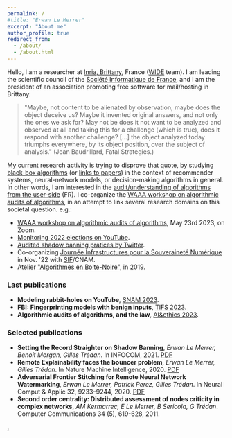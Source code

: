 ```yaml
---
permalink: /
#title: "Erwan Le Merrer"
excerpt: "About me"
author_profile: true
redirect_from: 
  - /about/
  - /about.html
---
```


Hello, I am a researcher at [Inria, Brittany](https://www.inria.fr/fr/centre-inria-universite-rennes), France ([WIDE](https://team.inria.fr/wide/) team). 
I am leading the scientific council of the [Société Informatique de France](https://www.societe-informatique-de-france.fr/), and I am the president of an association promoting free software for mail/hosting in Brittany.

>"Maybe, not content to be alienated by observation, maybe does the
>object deceive us? Maybe it invented original answers, and not only
>the ones we ask for? May not be does it not want to be analyzed and
>observed at all and taking this for a challenge (which is true), does
>it respond with another challenge? [...] the object analyzed today
>triumphs everywhere, by its object position, over the subject of analysis."
(Jean Baudrillard, Fatal Strategies.)

My current research activity is trying to disprove that quote, by studying [black-box algorithms](https://hal.inria.fr/hal-03940259v1/document) (or [links to papers](https://github.com/erwanlemerrer/blackbox-algorithms)) in the context of recommender systems, neural-network models, or decision-making algorithms in general. In other words, I am interested in the [audit/understanding of algorithms from the user-side](https://hal.inria.fr/hal-03851597/document) (FR). 
I co-organize the [WAAA workshop on algorithmic audits of algorithms](https://algorithmic-audits.github.io/), in an attempt to link several research domains on this societal question. e.g.:
* [WAAA workshop on algorithmic audits of algorithms](https://algorithmic-audits.github.io/), May 23rd 2023, on Zoom.
* [Monitoring 2022 elections on YouTube](https://www.lemonde.fr/blog/binaire/2022/07/05/le-recommandeur-les-sondages-et-laudit-en-boite-noire-de-youtube/).
* [Audited shadow banning pratices by Twitter](https://twitter.com/whosban_?lang=en).
* Co-organizing [Journée Infrastructures pour la Souveraineté Numérique](https://souverainete.roc.cnam.fr/) in Nov. '22 with [SIF](https://www.societe-informatique-de-france.fr/)/CNAM.
* Atelier ["Algorithmes en Boite-Noire"](http://atelier-blackbox.conf.citi-lab.fr/), in 2019.

### Last publications
  
* **Modeling rabbit‑holes on YouTube**, [SNAM 2023](https://link.springer.com/epdf/10.1007/s13278-023-01105-9?sharing_token=h-O-asHI49VUWS9FxN1Gsve4RwlQNchNByi7wbcMAY6I98PKW1PqhFQJ_JqQyk3TrB05qDb3LUzMDmKOgrupccQliViDle-rwKEi2MZ8xBViaAQhyN41oZBKLLeXchoeIW2kklVHC094I5KD8pxja4-if6-iB0uAI1FnqnYoxjU%3D).
* **FBI: Fingerprinting models with benign inputs**, [TIFS 2023](https://raw.githubusercontent.com/erwanlemerrer/erwanlemerrer.github.io/master/files/Fingerprinting_Classifiers_With_Benign_Inputs.pdf).
* **Algorithmic audits of algorithms, and the law**, [AI&ethics 2023](https://github.com/erwanlemerrer/erwanlemerrer.github.io/blob/master/files/algorithmic-audit-of-algorithms_aiandethics.pdf).

### Selected publications
  
* **Setting the Record Straighter on Shadow Banning**, *Erwan Le Merrer, Benoît Morgan, Gilles Trédan*. In INFOCOM, 2021. [PDF](https://raw.githubusercontent.com/erwanlemerrer/erwanlemerrer.github.io/master/files/Setting_the_Record_Straighter_on_Shadow_Banning.pdf)
* **Remote Explainability faces the bouncer problem**, *Erwan Le Merrer, Gilles Trédan*. In Nature Machine Intelligence, 2020. [PDF](https://raw.githubusercontent.com/erwanlemerrer/erwanlemerrer.github.io/master/files/LeMerrer_et_al-2020-Nature_Machine_Intelligence.pdf)
* **Adversarial Frontier Stitching for Remote Neural Network Watermarking**, *Erwan Le Merrer, Patrick Perez, Gilles Trédan*. In Neural Comput & Applic 32, 9233–9244, 2020. [PDF](https://hal.science/hal-02264449/file/main-nca.pdf)
* **Second order centrality: Distributed assessment of nodes criticity in complex networks**, *AM Kermarrec, E Le Merrer, B Sericola, G Trédan*. Computer Communications 34 (5), 619-628, 2011.

[.](https://annuel.framapad.org/p/erwan-wishlist-livres)
